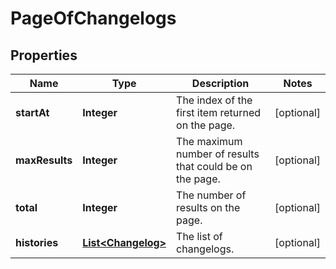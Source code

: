 # PageOfChangelogs

## Properties
Name | Type | Description | Notes
------------ | ------------- | ------------- | -------------
**startAt** | **Integer** | The index of the first item returned on the page. |  [optional]
**maxResults** | **Integer** | The maximum number of results that could be on the page. |  [optional]
**total** | **Integer** | The number of results on the page. |  [optional]
**histories** | [**List&lt;Changelog&gt;**](Changelog.md) | The list of changelogs. |  [optional]
